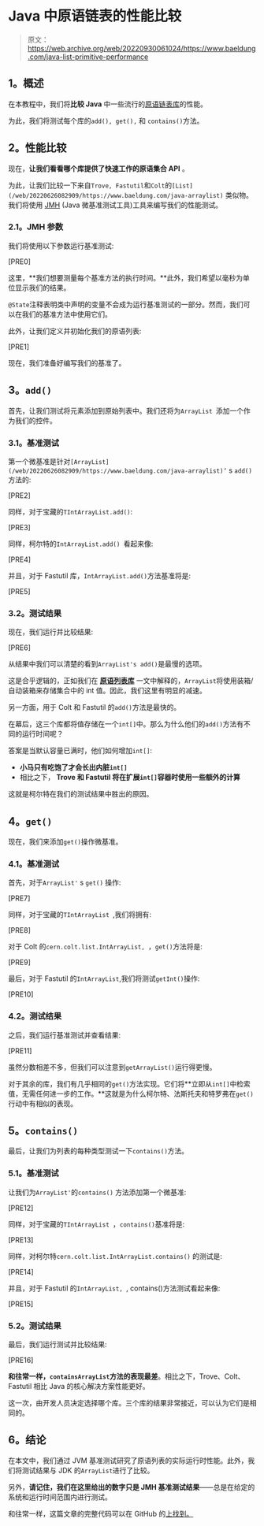 # Java 中原语链表的性能比较

> 原文：<https://web.archive.org/web/20220930061024/https://www.baeldung.com/java-list-primitive-performance>

## **1。概述**

在本教程中，我们将**比较 Java** 中一些流行的[原语链表库](/web/20220626082909/https://www.baeldung.com/java-list-primitive-int)的性能。

为此，我们将测试每个库的`add(), get(),` 和 `contains()`方法。

## **2。性能比较**

现在，**让我们看看哪个库提供了快速工作的原语集合 API** 。

为此，让我们比较一下来自`Trove, Fastutil`和`Colt`的`[List](/web/20220626082909/https://www.baeldung.com/java-arraylist)` 类似物。我们将使用 [JMH](/web/20220626082909/https://www.baeldung.com/java-microbenchmark-harness) (Java 微基准测试工具)工具来编写我们的性能测试。

### **2.1。JMH 参数**

我们将使用以下参数运行基准测试:

[PRE0]

这里，**我们想要测量每个基准方法的执行时间。**此外，我们希望以毫秒为单位显示我们的结果。

`@State`注释表明类中声明的变量不会成为运行基准测试的一部分。然而，我们可以在我们的基准方法中使用它们。

此外，让我们定义并初始化我们的原语列表:

[PRE1]

现在，我们准备好编写我们的基准了。

## **3。`add()`**

首先，让我们测试将元素添加到原始列表中。我们还将为`ArrayList `添加一个作为我们的控件。

### **3.1。基准测试**

第一个微基准是针对`[ArrayList](/web/20220626082909/https://www.baeldung.com/java-arraylist)‘` s `add()`方法的:

[PRE2]

同样，对于宝藏的`TIntArrayList.add()`:

[PRE3]

同样，柯尔特的`IntArrayList.add() `看起来像:

[PRE4]

并且，对于 Fastutil 库，`IntArrayList.add()`方法基准将是:

[PRE5]

### **3.2。测试结果**

现在，我们运行并比较结果:

[PRE6]

从结果中我们可以清楚的看到`ArrayList's add()`是最慢的选项。

这是合乎逻辑的，正如我们在 **[原语列表库](/web/20220626082909/https://www.baeldung.com/java-list-primitive-int)** 一文中解释的，`ArrayList`将使用装箱/自动装箱来存储集合中的 int 值。因此，我们这里有明显的减速。

另一方面，用于 Colt 和 Fastutil 的`add()`方法是最快的。

在幕后，这三个库都将值存储在一个`int[]`中。那么为什么他们的`add()`方法有不同的运行时间呢？

答案是当默认容量已满时，他们如何增加`int[]`:

*   **小马只有吃饱了才会长出内脏`int[]`**
*   相比之下， **Trove 和 Fastutil 将在扩展`int[]`容器时使用一些额外的计算**

这就是柯尔特在我们的测试结果中胜出的原因。

## **4。`get()`**

现在，我们来添加`get()`操作微基准。

### **4.1。基准测试**

首先，对于`ArrayList'` s `get()` 操作:

[PRE7]

同样，对于宝藏的`TIntArrayList `,我们将拥有:

[PRE8]

对于 Colt 的`cern.colt.list.IntArrayList, `，`get()`方法将是:

[PRE9]

最后，对于 Fastutil 的`IntArrayList`,我们将测试`getInt()`操作:

[PRE10]

### **4.2。测试结果**

之后，我们运行基准测试并查看结果:

[PRE11]

虽然分数相差不多，但我们可以注意到`getArrayList()`运行得更慢。

对于其余的库，我们有几乎相同的`get()`方法实现。它们将**立即从`int[]`中检索值，无需任何进一步的工作。**这就是为什么柯尔特、法斯托夫和特罗弗在`get()`行动中有相似的表现。

## **5。`contains()`**

最后，让我们为列表的每种类型测试一下`contains()`方法。

### **5.1。基准测试**

让我们为`ArrayList'`的`contains()` 方法添加第一个微基准:

[PRE12]

同样，对于宝藏的`TIntArrayList `，`contains()`基准将是:

[PRE13]

同样，对柯尔特`cern.colt.list.IntArrayList.contains()` 的测试是:

[PRE14]

并且，对于 Fastutil 的`IntArrayList, `, contains()方法测试看起来像:

[PRE15]

### 5.2。测试结果

最后，我们运行测试并比较结果:

[PRE16]

**和往常一样，`containsArrayList`方法的表现最差**。相比之下，Trove、Colt、Fastutil 相比 Java 的核心解决方案性能更好。

这一次，由开发人员决定选择哪个库。三个库的结果非常接近，可以认为它们是相同的。

## **6。结论**

在本文中，我们通过 JVM 基准测试研究了原语列表的实际运行时性能。此外，我们将测试结果与 JDK 的`ArrayList`进行了比较。

另外，**请记住，我们在这里给出的数字只是 JMH 基准测试结果**——总是在给定的系统和运行时间范围内进行测试。

和往常一样，这篇文章的完整代码可以在 GitHub 的[上找到。](https://web.archive.org/web/20220626082909/https://github.com/eugenp/tutorials/tree/master/core-java-modules/core-java-collections-list-3)